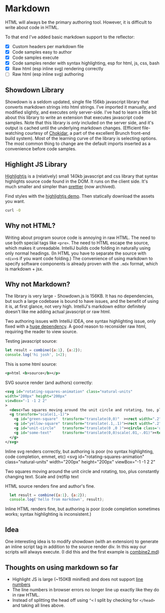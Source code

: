 <!DOCTYPE html>
<head>
<title>Welcome to Markdown!</title>
<link rel="stylesheet" href="/style.css">
<link id="favicon" rel="icon" type="image/svg+xml" href="data:image/svg+xml,
  <svg xmlns='http://www.w3.org/2000/svg' viewBox='0 0 1 1'>
    <rect width='1' height='1' fill='purple' />
  </svg>"
/>
<link rel="stylesheet" href="./highlight.github-dark.css">
<script type="module">
  import hljs from '/kata/highlight.min.js';
  import javascript from '/kata/highlight.javascript.min.js';
  hljs.registerLanguage('javascript', javascript);
  document.addEventListener('DOMContentLoaded', (event) => {
    document.querySelectorAll('pre code').forEach((el) => {
      hljs.highlightElement(el);
    });
  });
</script>
</head>

# Markdown
HTML will always be the primary authoring tool.
However, it is difficult to write about code in HTML.

To that end I've added basic markdown support to the reflector:

  - [x] Custom headers per markdown file
  - [x] Code samples easy to author
  - [x] Code samples execute
  - [x] Code samples render with syntax highlighting, esp for html, js, css, bash
  - [x] Raw html (esp inline svg) rendering correctly
  - [ ] Raw html (esp inline svg) authoring

## Showdown Library
Showdown is a seldom updated, single file 156kb javascript library that converts markdown strings into html strings.
I've imported it manually, and modified slightly, and executes only server-side.
I've had to learn a little bit about this library to write an extension that executes javascript code samples.
Note that this library is *only* included on the server side, and it's output is cached until the underlying markdown changes. (Efficient file-watching courtesy of [Chokidar](), a part of the excellent Brunch front-end build system).
Most of the learning curve of the library is selecting options.
The most common thing to change are the default imports inserted as a convenience before code samples.


## Highlight JS Library
[Highlightjs](https://highlightjs.org/) is a (relatively) small 140kb javascript and css library that syntax highlights source code found in the DOM.
It runs on the client side.
It's much smaller and simpler than [prettier](https://github.com/googlearchive/code-prettify) (now archived).

Find styles with the [highlightjs demo](https://highlightjs.org/static/demo/).
Then statically download the assets you want.

```bash
curl -O
```

## Why not HTML?

Writing about program source code is annoying in raw HTML.
The need to use both special tags like `<pre>`.
The need to HTML escape the source, which makes it unreadable.
IntelliJ builds code folding in naturally using only normal headings.
(In HTML you have to separate the source with `<div>`s if you want code folding.)
The convenience of using markdown to specify software components is already proven with the `.mdx` format, which is markdown + jsx.

## Why not Markdown?

The library is very large - Showdown.js is 156KB.
It has no dependencies, but such a large codebase is bound to have issues, and the benefit of using it is, at first glance, not very high.
IntelliJ's markdown editor definitely doesn't like me adding actual javascript or raw html.

Two authoring issues with IntelliJ IDEA, one syntax highlighting issue, only fixed with a [huge dependency](https://highlightjs.readthedocs.io/en/latest/readme.html).
A good reason to reconsider raw html, requiring the reader to view source.

Testing javascript source:
```js
let result = combine({a:1}, {a:2});
console.log('hi josh', 1<2);
```
This is some html source:
```xml
<p>html <b>source</b></p>
```

SVG source render (and authors) correctly:
```svg
<svg id="rotating-squares-animation" class="natural-units"
width="200px" height="200px"
viewBox="-1 -1 2 2"
>
  <desc>Two squares moving around the unit circle and rotating, too, plus constantly changing text.</desc>
  <g transform="scale(1,-1)">
    <g id="green-square"  transform="translate(0,0)"  ><rect width=".2" height=".2" fill="#482" /></g>
    <g id="yellow-square" transform="translate(.1,.1)"><rect width=".2" height=".2" fill="#882" /></g>
    <g id="unit-circle"   transform="translate(0 ,0 )"><circle class='unit-circle' r="1" fill="none" stroke="red" stroke-width=".001 "/></g>
    <g id="some-text"     transform="translate(0,0)scale(.01,-.01)"><text>Scale and (re)flip text</text></g>
  </g>
</svg>
```
Inline svg renders correctly, but authoring is poor (no syntax highlighting, code completion, emmet, etc)
<svg id="rotating-squares-animation" class="natural-units"
width="200px" height="200px"
viewBox="-1 -1 2 2"
>
  <desc>Two squares moving around the unit circle and rotating, too, plus constantly changing text.</desc>
  <g transform="scale(1,-1)">
    <g id="green-square"  transform="translate(0,0)"  ><rect width=".2" height=".2" fill="#482" /></g>
    <g id="yellow-square" transform="translate(.1,.1)"><rect width=".2" height=".2" fill="#882" /></g>
    <g id="unit-circle"   transform="translate(0 ,0 )"><circle class='unit-circle' r="1" fill="none" stroke="red" stroke-width=".001 "/></g>
    <g id="some-text"     transform="translate(0,0)scale(.01,-.01)"><text>Scale and (re)flip text</text></g>
  </g>
</svg>

HTML source renders fine and author's fine.
```js
  let result = combine({a:1}, {a:2});
  console.log('hello from markdown', result);
```
Inline HTML renders fine, but authoring is poor (code completion sometimes works; syntax highlighting is inconsistent.)


## Idea

One interesting idea is to modify showdown (with an extension) to generate an inline script tag in addition to the source render div.
In this way our scripts will always execute. (I did this and the first example is [combine2.md](/combine2.md))

## Thoughts on using markdown so far
   - Highlight JS is large (~150KB minified) and does not support [line numbers](https://highlightjs.readthedocs.io/en/latest/line-numbers.html)
   - The line numbers in browser errors no longer line up exactly like they do in raw HTML.
   - Instead of splitting the head off using `^<` I split by checking for `</head>` and taking all lines above.
